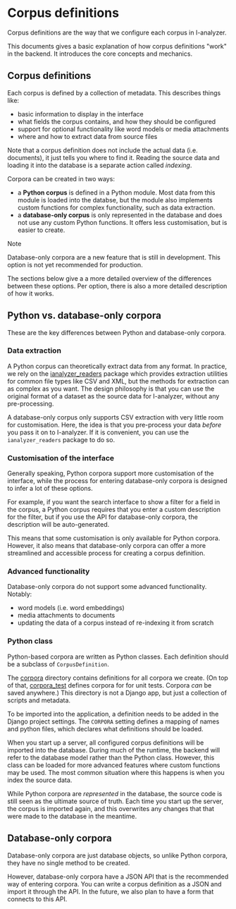 # Corpus definitions

Corpus definitions are the way that we configure each corpus in I-analyzer.

This documents gives a basic explanation of how corpus definitions "work" in the backend. It introduces the core concepts and mechanics.

## Corpus definitions

Each corpus is defined by a collection of metadata. This describes things like:

- basic information to display in the interface
- what fields the corpus contains, and how they should be configured
- support for optional functionality like word models or media attachments
- where and how to extract data from source files

Note that a corpus definition does not include the actual data (i.e. documents), it just tells you where to find it. Reading the source data and loading it into the database is a separate action called *indexing*.

Corpora can be created in two ways:

- a **Python corpus** is defined in a Python module. Most data from this module is loaded into the databse, but the module also implements custom functions for complex functionality, such as data extraction.
- a **database-only corpus** is only represented in the database and does not use any custom Python functions. It offers less customisation, but is easier to create.

> [!NOTE]
> Database-only corpora are a new feature that is still in development. This option is not yet recommended for production.

The sections below give a a more detailed overview of the differences between these options. Per option, there is also a more detailed description of how it works.

## Python vs. database-only corpora

These are the key differences between Python and database-only corpora.

### Data extraction

A Python corpus can theoretically extract data from any format. In practice, we rely on the [ianalyzer_readers](https://ianalyzer-readers.readthedocs.io/en/latest/) package which provides extraction utilities for common file types like CSV and XML, but the methods for extraction can as complex as you want. The design philosophy is that you can use the original format of a dataset as the source data for I-analyzer, without any pre-processing.

A database-only corpus only supports CSV extraction with very little room for customisation. Here, the idea is that you pre-process your data *before* you pass it on to I-analyzer. If it is convenient, you can use the `ianalyzer_readers` package to do so.

### Customisation of the interface

Generally speaking, Python corpora support more customisation of the interface, while the process for entering database-only corpora is designed to infer a lot of these options.

For example, if you want the search interface to show a filter for a field in the corpus, a Python corpus requires that you enter a custom description for the filter, but if you use the API for database-only corpora, the description will be auto-generated.

This means that some customisation is only available for Python corpora. However, it also means that database-only corpora can offer a more streamlined and accessible process for creating a corpus definition.

### Advanced functionality

Database-only corpora do not support some advanced functionality. Notably:
- word models (i.e. word embeddings)
- media attachments to documents
- updating the data of a corpus instead of re-indexing it from scratch

### Python class

Python-based corpora are written as Python classes. Each definition should be a subclass of `CorpusDefinition`.

The [corpora](/backend/corpora/) directory contains definitions for all corpora we create. (On top of that, [corpora_test](/backend/corpora_test/) defines corpora for for unit tests. Corpora *can* be saved anywhere.) This directory is not a Django app, but just a collection of scripts and metadata.

To be imported into the application, a definition needs to be added in the Django project settings. The `CORPORA` setting defines a mapping of names and python files, which declares what definitions should be loaded.

When you start up a server, all configured corpus definitions will be imported into the database. During much of the runtime, the backend will refer to the database model rather than the Python class. However, this class can be loaded for more advanced features where custom functions may be used. The most common situation where this happens is when you index the source data.

While Python corpora are *represented* in the database, the source code is still seen as the ultimate source of truth. Each time you start up the server, the corpus is imported again, and this overwrites any changes that that were made to the database in the meantime.

## Database-only corpora

Database-only corpora are just database objects, so unlike Python corpora, they have no single method to be created.

However, database-only corpora have a JSON API that is the recommended way of entering corpora. You can write a corpus definition as a JSON and import it  through the API. In the future, we also plan to have a form that connects to this API.
